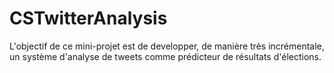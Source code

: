 # CSTwitterAnalysis

L'objectif de ce mini-projet est de developper, de manière très incrémentale, un système d'analyse de tweets comme prédicteur de résultats d'élections.
